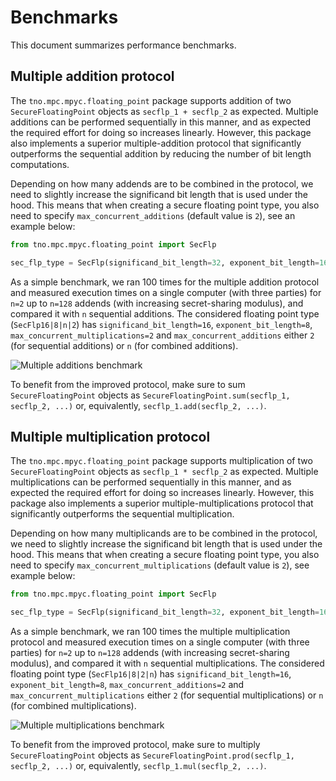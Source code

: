 # Benchmarks

This document summarizes performance benchmarks.

## Multiple addition protocol

The `tno.mpc.mpyc.floating_point` package supports addition of two `SecureFloatingPoint` objects as `secflp_1 + secflp_2` as expected. Multiple additions can be performed sequentially in this manner, and as expected the required effort for doing so increases linearly. However, this package also implements a superior multiple-addition protocol that significantly outperforms the sequential addition by reducing the number of bit length computations.

Depending on how many addends are to be combined in the protocol, we need to slightly increase the significand bit length that is used under the hood. This means that when creating a secure floating point type, you also need to specify `max_concurrent_additions` (default value is `2`), see an example below:

```python
from tno.mpc.mpyc.floating_point import SecFlp

sec_flp_type = SecFlp(significand_bit_length=32, exponent_bit_length=16, max_concurrent_additions=4)
```

As a simple benchmark, we ran 100 times for the multiple addition protocol and measured execution times on a single computer (with three parties) for `n=2` up to `n=128` addends (with increasing secret-sharing modulus), and compared it with `n` sequential additions. The considered floating point type (`SecFlp16|8|n|2`) has `significand_bit_length=16`, `exponent_bit_length=8`, `max_concurrent_multiplications=2` and `max_concurrent_additions` either `2` (for sequential additions) or `n` (for combined additions).

![Multiple additions benchmark](./multiple_additions.png)

To benefit from the improved protocol, make sure to sum `SecureFloatingPoint` objects as `SecureFloatingPoint.sum(secflp_1, secflp_2, ...)` or, equivalently, `secflp_1.add(secflp_2, ...)`.

## Multiple multiplication protocol

The `tno.mpc.mpyc.floating_point` package supports multiplication of two `SecureFloatingPoint` objects as `secflp_1 * secflp_2` as expected. Multiple multiplications can be performed sequentially in this manner, and as expected the required effort for doing so increases linearly. However, this package also implements a superior multiple-multiplications protocol that significantly outperforms the sequential multiplication.

Depending on how many multiplicands are to be combined in the protocol, we need to slightly increase the significand bit length that is used under the hood. This means that when creating a secure floating point type, you also need to specify `max_concurrent_multiplications` (default value is `2`), see example below:

```python
from tno.mpc.mpyc.floating_point import SecFlp

sec_flp_type = SecFlp(significand_bit_length=32, exponent_bit_length=16, max_concurrent_multiplications=4)
```

As a simple benchmark, we ran 100 times the multiple multiplication protocol and measured execution times on a single computer (with three parties) for `n=2` up to `n=128` addends (with increasing secret-sharing modulus), and compared it with `n` sequential multiplications. The considered floating point type (`SecFlp16|8|2|n`) has `significand_bit_length=16`, `exponent_bit_length=8`, `max_concurrent_additions=2` and `max_concurrent_multiplications` either `2` (for sequential multiplications) or `n` (for combined multiplications).

![Multiple multiplications benchmark](./multiple_multiplications.png)

To benefit from the improved protocol, make sure to multiply `SecureFloatingPoint` objects as `SecureFloatingPoint.prod(secflp_1, secflp_2, ...)` or, equivalently, `secflp_1.mul(secflp_2, ...)`.
